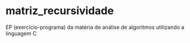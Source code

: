 # matriz_recursividade
 EP (exercício-programa) da matéria de análise de algoritmos utilizando a linguagem C
